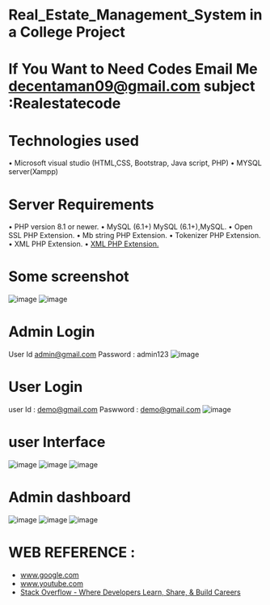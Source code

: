 # Real_Estate_Management_System in a College Project
# If You Want to Need Codes Email Me decentaman09@gmail.com subject :Realestatecode
# Technologies used 
•	Microsoft visual studio (HTML,CSS, Bootstrap, Java script, PHP)
•	MYSQL server(Xampp)

 # Server Requirements 
•	PHP version 8.1 or newer.
•	MySQL (6.1+) MySQL (6.1+),MySQL.
•	Open SSL PHP Extension.
•	Mb string PHP Extension.
•	Tokenizer PHP Extension.
•	XML PHP Extension.
•	[XML PHP Extension.](https://www.apachefriends.org/download.html)

# Some screenshot 
![image](https://user-images.githubusercontent.com/81174648/177279491-9377c32e-0cc0-43cf-87a6-05d0bfd8ec75.png)
![image](https://user-images.githubusercontent.com/81174648/177279535-4f67333f-d903-42cd-b7a0-214d9b0c539f.png)

# Admin Login 
 User Id admin@gmail.com
 Password : admin123
 ![image](https://user-images.githubusercontent.com/81174648/177279697-263ed1ca-ebe3-44d2-a4f0-a8d5bdc3880f.png)
# User Login 
user Id : demo@gmail.com
Paswword : demo@gmail.com
![image](https://user-images.githubusercontent.com/81174648/177279881-c1ec5fe2-db1e-47d2-b142-e6066035ce1d.png)

# user Interface
![image](https://user-images.githubusercontent.com/81174648/177279944-cb7e4577-da19-422f-bb5a-926c67b8bf13.png)
![image](https://user-images.githubusercontent.com/81174648/177279963-20a2a8ea-0d7d-4cd0-be04-a7df2a967687.png)
![image](https://user-images.githubusercontent.com/81174648/177279976-ad462e2f-0b71-476e-8615-9fc710b9aaba.png)


# Admin dashboard 
![image](https://user-images.githubusercontent.com/81174648/177280036-64a4cf94-7480-4b47-b2d2-4bc9a84ddee7.png)
![image](https://user-images.githubusercontent.com/81174648/177280083-3e832472-74e1-4f62-b574-76aff7429ddf.png)
![image](https://user-images.githubusercontent.com/81174648/177280119-0b8e1b8b-a1d0-4257-abe5-a25dd26718a7.png)


# WEB REFERENCE :
*	www.google.com
* www.youtube.com
* [Stack Overflow - Where Developers Learn, Share, & Build Careers](https://stackoverflow.com/)


